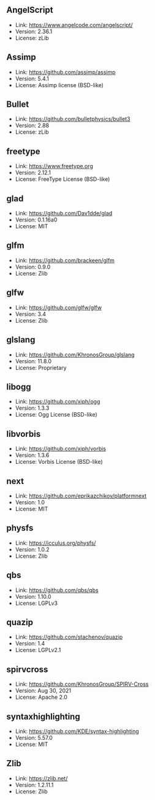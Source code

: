 ## AngelScript

- Link: https://www.angelcode.com/angelscript/
- Version: 2.36.1
- License: zLib

## Assimp
- Link: https://github.com/assimp/assimp
- Version: 5.4.1
- License: Assimp license (BSD-like)

## Bullet

- Link: https://github.com/bulletphysics/bullet3
- Version: 2.88
- License: zLib

## freetype

- Link: https://www.freetype.org
- Version: 2.12.1
- License: FreeType License (BSD-like)

## glad

- Link: https://github.com/Dav1dde/glad
- Version: 0.1.16a0
- License: MIT

## glfm

- Link: https://github.com/brackeen/glfm
- Version: 0.9.0
- License: Zlib

## glfw

- Link: https://github.com/glfw/glfw
- Version: 3.4
- License: Zlib

## glslang

- Link: https://github.com/KhronosGroup/glslang
- Version: 11.8.0
- License: Proprietary

## libogg
- Link: https://github.com/xiph/ogg
- Version: 1.3.3
- License: Ogg License (BSD-like)

## libvorbis
- Link: https://github.com/xiph/vorbis
- Version: 1.3.6
- License: Vorbis License (BSD-like)

## next

- Link: https://github.com/eprikazchikov/platformnext
- Version: 1.0
- License: MIT

## physfs

- Link: https://icculus.org/physfs/
- Version: 1.0.2
- License: Zlib

## qbs

- Link: https://github.com/qbs/qbs
- Version: 1.10.0
- License: LGPLv3

## quazip

- Link: https://github.com/stachenov/quazip
- Version: 1.4
- License: LGPLv2.1

## spirvcross

- Link: https://github.com/KhronosGroup/SPIRV-Cross
- Version: Aug 30, 2021
- License: Apache 2.0

## syntaxhighlighting

- Link: https://github.com/KDE/syntax-highlighting
- Version: 5.57.0
- License: MIT

## Zlib

- Link: https://zlib.net/
- Version: 1.2.11.1
- License: Zlib
